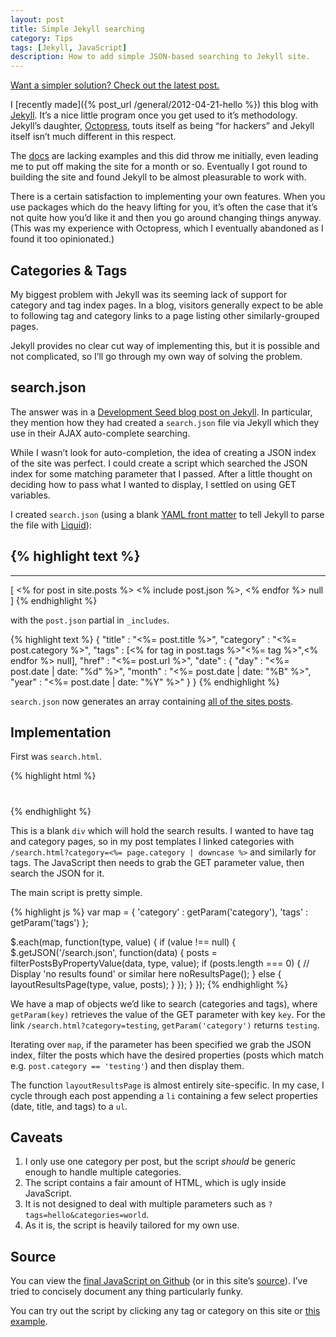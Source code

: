 ```yaml
---
layout: post
title: Simple Jekyll searching
category: Tips
tags: [Jekyll, JavaScript]
description: How to add simple JSON-based searching to Jekyll site.
---
```


<div class="alert">
  <a href="{% post_url /tips/2016-02-03-simpler-jekyll-searching %}">
    Want a simpler solution? Check out the latest post.
  </a>
</div>

I [recently made]({% post_url /general/2012-04-21-hello %}) this blog with [Jekyll](https://github.com/mojombo/jekyll). It’s a nice little program once you get used to it’s methodology. Jekyll’s daughter, [Octopress](http://octopress.org/), touts itself as being “for hackers” and Jekyll itself isn’t much different in this respect.

The [docs](https://github.com/mojombo/jekyll/wiki) are lacking examples and this did throw me initially, even leading me to put off making the site for a month or so. Eventually I got round to building the site and found Jekyll to be almost pleasurable to work with.

There is a certain satisfaction to implementing your own features. When you use packages which do the heavy lifting for you, it’s often the case that it’s not quite how you’d like it and then you go around changing things anyway. (This was my experience with Octopress, which I eventually abandoned as I found it too opinionated.)


Categories & Tags
-----------------

My biggest problem with Jekyll was its seeming lack of support for category and tag index pages. In a blog, visitors generally expect to be able to following tag and category links to a page listing other similarly-grouped pages.

Jekyll provides no clear cut way of implementing this, but it is possible and not complicated, so I’ll go through my own way of solving the problem.

search.json
-----------

The answer was in a [Development Seed blog post on Jekyll](http://developmentseed.org/blog/2011/09/09/jekyll-github-pages/). In particular, they mention how they had created a `search.json` file via Jekyll which they use in their AJAX auto-complete searching.

While I wasn’t look for auto-completion, the idea of creating a JSON index of the site was perfect. I could create a script which searched the JSON index for some matching parameter that I passed. After a little thought on deciding how to pass what I wanted to display, I settled on using GET variables.

I created `search.json` (using a blank [YAML front matter](https://github.com/mojombo/jekyll/wiki/YAML-Front-Matter) to tell Jekyll to parse the file with [Liquid](http://liquidmarkup.org/)):

{% highlight text %}
---
---
[
  <% for post in site.posts %>
    <% include post.json %>,
  <% endfor %>
  null
]
{% endhighlight %}

with the `post.json` partial in `_includes`.

{% highlight text %}
{
  "title"    : "<%= post.title %>",
  "category" : "<%= post.category %>",
  "tags"     : [<% for tag in post.tags %>"<%= tag %>",<% endfor %> null],
  "href"     : "<%= post.url %>",
  "date"     : {
    "day"   : "<%= post.date | date: "%d" %>",
    "month" : "<%= post.date | date: "%B" %>",
    "year"  : "<%= post.date | date: "%Y" %>"
  }
}
{% endhighlight %}

`search.json` now generates an array containing [all of the sites posts](/search.json).

Implementation
------------------

First was `search.html`.

{% highlight html %}
<div id="results">
  <h1><!-- `key` listing for `value` --></h1>

  <ul class="results">
    <!-- results lists -->
  </ul>
</div>
{% endhighlight %}

This is a blank `div` which will hold the search results. I wanted to have tag and category pages, so in my post templates I linked categories with `/search.html?category=<%= page.category | downcase %>` and similarly for tags. The JavaScript then needs to grab the GET parameter value, then search the JSON for it.

The main script is pretty simple.

{% highlight js %}
var map = {
  'category' : getParam('category'),
  'tags'     : getParam('tags')
};

$.each(map, function(type, value) {
  if (value !== null) {
    $.getJSON('/search.json', function(data) {
      posts = filterPostsByPropertyValue(data, type, value);
      if (posts.length === 0) {
        // Display 'no results found' or similar here
        noResultsPage();
      } else {
        layoutResultsPage(type, value, posts);
      }
    });
  }
});
{% endhighlight %}

We have a map of objects we’d like to search (categories and tags), where `getParam(key)` retrieves the value of the GET parameter with key `key`. For the link `/search.html?category=testing`, `getParam('category')` returns `testing`.

Iterating over `map`, if the parameter has been specified we grab the JSON index, filter the posts which have the desired properties (posts which match e.g. `post.category == 'testing'`) and then display them.

The function `layoutResultsPage` is almost entirely site-specific. In my case, I cycle through each post appending a `li` containing a few select properties (date, title, and tags) to a `ul`.

Caveats
-------

1. I only use one category per post, but the script *should* be generic enough to handle multiple categories.
2. The script contains a fair amount of HTML, which is ugly inside JavaScript.
3. It is not designed to deal with multiple parameters such as `?tags=hello&categories=world`.
4. As it is, the script is heavily tailored for my own use.

Source
------

You can view the [final JavaScript on Github](https://github.com/alexpearce/alexpearce.github.com/blob/master/assets/js/alexpearce.js) (or in this site’s [source](/assets/js/alexpearce.js)). I’ve tried to concisely document any thing particularly funky.

You can try out the script by clicking any tag or category on this site or [this example](/search.html?category=tips).
